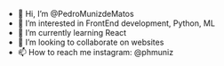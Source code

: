 - 👋 Hi, I’m @PedroMunizdeMatos
- 👀 I’m interested in FrontEnd development, Python, ML
- 🌱 I’m currently learning React
- 💞️ I’m looking to collaborate on websites 
- 📫 How to reach me instagram: @phmuniz

<!---
PedroMunizdeMatos/PedroMunizdeMatos is a ✨ special ✨ repository because its `README.md` (this file) appears on your GitHub profile.
You can click the Preview link to take a look at your changes.
--->
